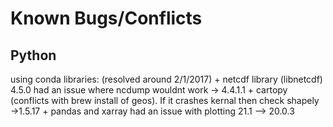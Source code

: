 Known Bugs/Conflicts
====================


Python
------

using conda libraries: (resolved around 2/1/2017)
	+ netcdf library (libnetcdf) 4.5.0 had an issue where ncdump wouldnt work -> 4.4.1.1
	+ cartopy (conflicts with brew install of geos). If it crashes kernal then check shapely ->1.5.17
	+ pandas and xarray had an issue with plotting 21.1 --> 20.0.3